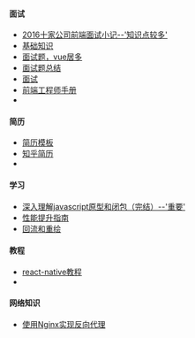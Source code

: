 #### 面试

* [2016十家公司前端面试小记--'知识点较多'](http://www.cnblogs.com/xxcanghai/p/5205998.html)
* [基础知识](https://github.com/Alvin-Liu/awesome-frontend-interviews/blob/master/web%E7%BB%BC%E5%90%88%E7%AF%87.md)
* [面试题，vue居多](https://juejin.im/post/5a9b8417518825558251ce15)
* [面试题总结](https://fe.padding.me/#/questions/)
* [面试](https://juejin.im/post/5a998991f265da237f1dbdf9)
* [前端工程师手册](https://leohxj.gitbooks.io/front-end-database/interview/interview-exercises-with-JavaScript.html)
* ​



#### 简历

* [简历模板](https://fe.padding.me/#/resume/1)
* [知乎简历](https://www.zhihu.com/question/23150301)
* ​



#### 学习

* [深入理解javascript原型和闭包（完结）--'重要'](http://www.cnblogs.com/wangfupeng1988/p/3977924.html)
* [性能提升指南](https://mp.weixin.qq.com/s/dQaEHCcwUvLuvWHcQicYxA)
* [回流和重绘](https://github.com/KidneyFlower/front-end-knowledge-base/issues/1)



#### 教程

* [react-native教程](https://github.com/reactnativecn/react-native-guide)
* ​


#### 网络知识

* [使用Nginx实现反向代理](http://blog.csdn.net/lishaojun0115/article/details/53200629)

